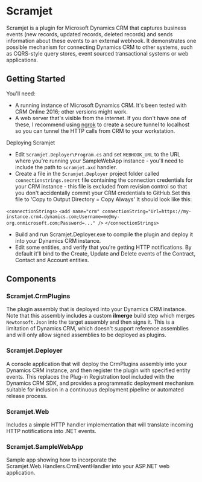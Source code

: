 # Scramjet

Scramjet is a plugin for Microsoft Dynamics CRM that captures business events (new records, updated records, deleted records) and sends information about these events to an external webhook. It demonstrates one possible mechanism for connecting Dynamics CRM to other systems, such as CQRS-style query stores, event sourced transactional systems or web applications.

## Getting Started 

You'll need:

- A running instance of Microsoft Dynamics CRM. It's been tested with CRM Online 2016; other versions might work.
- A web server that's visible from the internet. If you don't have one of these, I recommend using [ngrok](https://ngrok.com/) to create a secure tunnel to localhost so you can tunnel the HTTP calls from CRM to your workstation.

Deploying Scramjet

- Edit `Scramjet.Deployer\Program.cs` and set `WEBHOOK_URL` to the URL where you're running your SampleWebApp instance - you'll need to include the path to `scramjet.axd` handler.
- Create a file in the `Scramjet.Deployer` project folder called  `connectionstrings.secret` file containing the connection credentials for your CRM instance - this file is excluded from revision control so that you don't accidentally commit your CRM credentials to GitHub.Set this file to 'Copy to Output Directory = Copy Always' It should look like this:

`<connectionStrings>`
`<add name="crm" connectionString="Url=https://my-instance.crm4.dynamics.com;Username=me@my-org.onmicrosoft.com;Password=..." />` 
`</connectionStrings>` 

- Build and run Scramjet.Deployer.exe to compile the plugin and deploy it into your Dynamics CRM instance.
- Edit some entities, and verify that you're getting HTTP notifications. By default it'll bind to the Create, Update and Delete events of the Contract, Contact and Account entities. 

## Components

### Scramjet.CrmPlugins

The plugin assembly that is deployed into your Dynamics CRM instance. Note that this assembly includes a custom **ilmerge** build step which merges `Newtonsoft.Json` into the target assembly and then signs it. This is a limitation of Dynamics CRM, which doesn't support reference assemblies and will only allow signed assemblies to be deployed as plugins.

### Scramjet.Deployer

A console application that will deploy the CrmPlugins assembly into your Dynamics CRM instance, and then register the plugin with specified entity events. This replaces the Plug-in Registration tool included with the Dynamics CRM SDK, and provides a programmatic deployment mechanism suitable for inclusion in a continuous deployment pipeline or automated release process.

### Scramjet.Web

Includes a simple HTTP handler implementation that will translate incoming HTTP notifications into .NET events.

### Scramjet.SampleWebApp

Sample app showing how to incorporate the Scramjet.Web.Handlers.CrmEventHandler into your ASP.NET web application.



